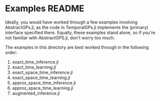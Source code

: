 # Examples README

Ideally, you would have worked through a few examples involving AbstractGPs.jl, as the code
in TemporalGPs.jl implements the (primary) interface specified there.
Equally, these examples stand alone, so if you're not familiar with AbstractGPS.jl, don't
worry too much.

The examples in this directory are best worked through in the following order:
1. exact_time_inference.jl
2. exact_time_learning.jl
3. exact_space_time_inference.jl
4. exact_space_time_learning.jl
5. approx_space_time_inference.jl
6. approx_space_time_learning.jl
7. augmented_inference.jl
